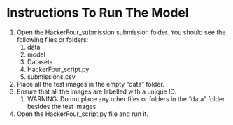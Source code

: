 # Instructions To Run The Model
1. Open the HackerFour_submission submission folder. You should see the following files or folders:
    1.	data
    2.	model
    3.	Datasets
    4.	HackerFour_script.py
    5.	submissions.csv
2.	Place all the test images in the empty “data” folder.
3.	Ensure that all the images are labelled with a unique ID.
    1. WARNING: Do not place any other files or folders in the “data” folder besides the test images.
4.	Open the HackerFour_script.py file and run it.
